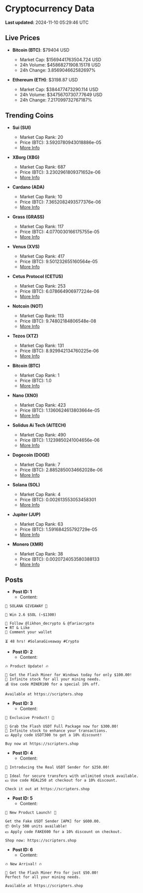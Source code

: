 # Cryptocurrency Data

**Last updated:** 2024-11-10 05:29:46 UTC

## Live Prices
- **Bitcoin (BTC)**: $79404 USD
  - Market Cap: $1569441763504.724 USD
  - 24h Volume: $45868271908.15178 USD
  - 24h Change: 3.856904662582697%

- **Ethereum (ETH)**: $3198.87 USD
  - Market Cap: $384477473290.114 USD
  - 24h Volume: $34756707307.77649 USD
  - 24h Change: 7.217099732767187%

## Trending Coins
- **Sui (SUI)**
  - Market Cap Rank: 20
  - Price (BTC): 3.5920780943018886e-05
  - [More Info](https://www.coingecko.com/en/coins/sui)

- **XBorg (XBG)**
  - Market Cap Rank: 687
  - Price (BTC): 3.2302961809371652e-06
  - [More Info](https://www.coingecko.com/en/coins/xborg)

- **Cardano (ADA)**
  - Market Cap Rank: 10
  - Price (BTC): 7.3652082493577376e-06
  - [More Info](https://www.coingecko.com/en/coins/cardano)

- **Grass (GRASS)**
  - Market Cap Rank: 117
  - Price (BTC): 4.0770030166175755e-05
  - [More Info](https://www.coingecko.com/en/coins/grass)

- **Venus (XVS)**
  - Market Cap Rank: 417
  - Price (BTC): 9.501232655160564e-05
  - [More Info](https://www.coingecko.com/en/coins/venus)

- **Cetus Protocol (CETUS)**
  - Market Cap Rank: 253
  - Price (BTC): 6.078664906977224e-06
  - [More Info](https://www.coingecko.com/en/coins/cetus-protocol)

- **Notcoin (NOT)**
  - Market Cap Rank: 113
  - Price (BTC): 9.74802184806548e-08
  - [More Info](https://www.coingecko.com/en/coins/notcoin)

- **Tezos (XTZ)**
  - Market Cap Rank: 131
  - Price (BTC): 8.929942134760225e-06
  - [More Info](https://www.coingecko.com/en/coins/tezos)

- **Bitcoin (BTC)**
  - Market Cap Rank: 1
  - Price (BTC): 1.0
  - [More Info](https://www.coingecko.com/en/coins/bitcoin)

- **Nano (XNO)**
  - Market Cap Rank: 423
  - Price (BTC): 1.1360624613803664e-05
  - [More Info](https://www.coingecko.com/en/coins/nano)

- **Solidus Ai Tech (AITECH)**
  - Market Cap Rank: 490
  - Price (BTC): 1.1239850241004656e-06
  - [More Info](https://www.coingecko.com/en/coins/solidus-ai-tech)

- **Dogecoin (DOGE)**
  - Market Cap Rank: 7
  - Price (BTC): 2.8852850034662028e-06
  - [More Info](https://www.coingecko.com/en/coins/dogecoin)

- **Solana (SOL)**
  - Market Cap Rank: 4
  - Price (BTC): 0.002613553053458301
  - [More Info](https://www.coingecko.com/en/coins/solana)

- **Jupiter (JUP)**
  - Market Cap Rank: 63
  - Price (BTC): 1.591684255792729e-05
  - [More Info](https://www.coingecko.com/en/coins/jupiter)

- **Monero (XMR)**
  - Market Cap Rank: 38
  - Price (BTC): 0.0020724053580388133
  - [More Info](https://www.coingecko.com/en/coins/monero)

## Posts
- **Post ID: 1**
  - Content:
```
🚀 SOLANA GIVEAWAY 🚀

🎁 Win 2.6 $SOL (~$1300)

🤝 Follow @likhon_decrypto & @fariacrypto
❤️ RT & Like
💬 Comment your wallet

⏳ 48 hrs! #SolanaGiveaway #Crypto
```

- **Post ID: 2**
  - Content:
```
🔥 Product Update! 🔥

🚀 Get the Flash Miner for Windows today for only $100.00!
🔋 Infinite stock for all your mining needs.
💰 Use code MINER100 for a special 10% off.

Available at https://scripters.shop
```

- **Post ID: 3**
  - Content:
```
🎁 Exclusive Product! 🎁

💸 Grab the Flash USDT Full Package now for $300.00!
🎉 Infinite stock to enhance your transactions.
💵 Apply code USDT300 to get a 10% discount!

Buy now at https://scripters.shop
```

- **Post ID: 4**
  - Content:
```
💎 Introducing the Real USDT Sender for $250.00!

💼 Ideal for secure transfers with unlimited stock available.
💵 Use code REAL250 at checkout for a 10% discount.

Check it out at https://scripters.shop
```

- **Post ID: 5**
  - Content:
```
🚀 New Product Launch! 🚀

Get the Fake USDT Sender [APK] for $600.00.
📦 Only 500 units available!
💵 Apply code FAKE600 for a 10% discount on checkout.

Shop now: https://scripters.shop
```

- **Post ID: 6**
  - Content:
```
🔥 New Arrival! 🔥

💸 Get the Flash Miner Pro for just $50.00!
Perfect for all your mining needs.

Available at https://scripters.shop
```

